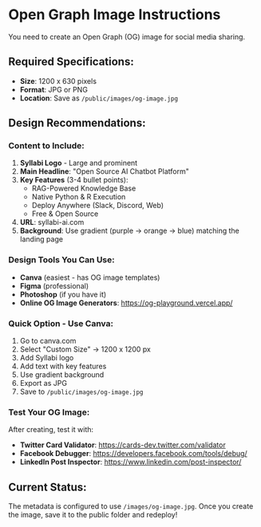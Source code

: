 # Open Graph Image Instructions

You need to create an Open Graph (OG) image for social media sharing.

## Required Specifications:
- **Size**: 1200 x 630 pixels
- **Format**: JPG or PNG
- **Location**: Save as `/public/images/og-image.jpg`

## Design Recommendations:

### Content to Include:
1. **Syllabi Logo** - Large and prominent
2. **Main Headline**: "Open Source AI Chatbot Platform"
3. **Key Features** (3-4 bullet points):
   - RAG-Powered Knowledge Base
   - Native Python & R Execution
   - Deploy Anywhere (Slack, Discord, Web)
   - Free & Open Source
4. **URL**: syllabi-ai.com
5. **Background**: Use gradient (purple → orange → blue) matching the landing page

### Design Tools You Can Use:
- **Canva** (easiest - has OG image templates)
- **Figma** (professional)
- **Photoshop** (if you have it)
- **Online OG Image Generators**: https://og-playground.vercel.app/

### Quick Option - Use Canva:
1. Go to canva.com
2. Select "Custom Size" → 1200 x 1200 px
3. Add Syllabi logo
4. Add text with key features
5. Use gradient background
6. Export as JPG
7. Save to `/public/images/og-image.jpg`

### Test Your OG Image:
After creating, test it with:
- **Twitter Card Validator**: https://cards-dev.twitter.com/validator
- **Facebook Debugger**: https://developers.facebook.com/tools/debug/
- **LinkedIn Post Inspector**: https://www.linkedin.com/post-inspector/

## Current Status:
The metadata is configured to use `/images/og-image.jpg`.
Once you create the image, save it to the public folder and redeploy!
